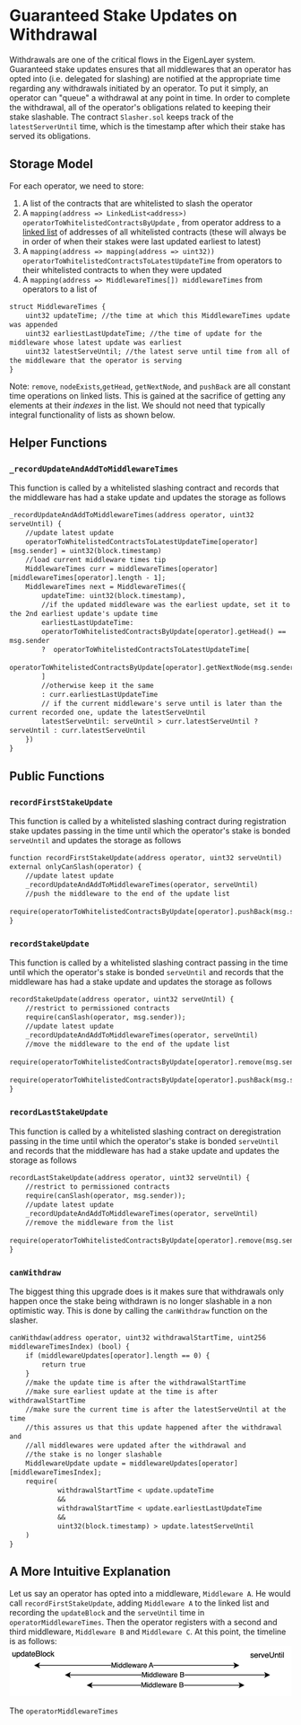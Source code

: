 # Guaranteed Stake Updates on Withdrawal
Withdrawals are one of the critical flows in the EigenLayer system.  Guaranteed stake updates ensures that all middlewares that an operator has opted into (i.e. delegated for slashing) are notified at the appropriate time regarding any withdrawals initiated by an operator.  To put it simply, an operator can "queue" a withdrawal at any point in time.  In order to complete the withdrawal, all of the operator's obligations related to keeping their stake slashable.  The contract `Slasher.sol` keeps track of the `latestServerUntil` time, which is the timestamp after which their stake has served its obligations.

## Storage Model

For each operator, we need to store:

1. A list of the contracts that are whitelisted to slash the operator
2. A `mapping(address => LinkedList<address>) operatorToWhitelistedContractsByUpdate`
, from operator address to a [linked list](https://github.com/vittominacori/solidity-linked-list/blob/master/contracts/StructuredLinkedList.sol) of addresses of all whitelisted contracts (these will always be in order of when their stakes were last updated earliest to latest)
3. A `mapping(address => mapping(address => uint32)) operatorToWhitelistedContractsToLatestUpdateTime` from operators to their whitelisted contracts to when they were updated
4. A `mapping(address => MiddlewareTimes[]) middlewareTimes` from operators to a list of
```solidity
struct MiddlewareTimes {
    uint32 updateTime; //the time at which this MiddlewareTimes update was appended
    uint32 earliestLastUpdateTime; //the time of update for the middleware whose latest update was earliest
    uint32 latestServeUntil; //the latest serve until time from all of the middleware that the operator is serving
}
```

Note:
`remove`, `nodeExists`,`getHead`, `getNextNode`, and `pushBack` are all constant time operations on linked lists. This is gained at the sacrifice of getting any elements at their *indexes* in the list. We should not need that typically integral functionality of lists as shown below.

## Helper Functions

### `_recordUpdateAndAddToMiddlewareTimes`

This function is called by a whitelisted slashing contract and records that the middleware has had a stake update and updates the storage as follows

```solidity
_recordUpdateAndAddToMiddlewareTimes(address operator, uint32 serveUntil) {
    //update latest update
    operatorToWhitelistedContractsToLatestUpdateTime[operator][msg.sender] = uint32(block.timestamp)
    //load current middleware times tip
    MiddlewareTimes curr = middlewareTimes[operator][middlewareTimes[operator].length - 1];
    MiddlewareTimes next = MiddlewareTimes({
        updateTime: uint32(block.timestamp),
        //if the updated middleware was the earliest update, set it to the 2nd earliest update's update time
        earliestLastUpdateTime: 
        operatorToWhitelistedContractsByUpdate[operator].getHead() == msg.sender
        ?  operatorToWhitelistedContractsToLatestUpdateTime[
                operatorToWhitelistedContractsByUpdate[operator].getNextNode(msg.sender)
        ] 
        //otherwise keep it the same
        : curr.earliestLastUpdateTime
        // if the current middleware's serve until is later than the current recorded one, update the latestServeUntil
        latestServeUntil: serveUntil > curr.latestServeUntil ? serveUntil : curr.latestServeUntil
    })
}
```

## Public Functions

### `recordFirstStakeUpdate`

This function is called by a whitelisted slashing contract during registration stake updates passing in the time until which the operator's stake is bonded `serveUntil` and updates the storage as follows

```solidity
function recordFirstStakeUpdate(address operator, uint32 serveUntil) external onlyCanSlash(operator) {
    //update latest update
    _recordUpdateAndAddToMiddlewareTimes(operator, serveUntil)
    //push the middleware to the end of the update list  
    require(operatorToWhitelistedContractsByUpdate[operator].pushBack(msg.sender))
}
```

### `recordStakeUpdate`

This function is called by a whitelisted slashing contract passing in the time until which the operator's stake is bonded `serveUntil` and records that the middleware has had a stake update and updates the storage as follows

```solidity
recordStakeUpdate(address operator, uint32 serveUntil) {
    //restrict to permissioned contracts
    require(canSlash(operator, msg.sender));
    //update latest update
    _recordUpdateAndAddToMiddlewareTimes(operator, serveUntil)
    //move the middleware to the end of the update list
    require(operatorToWhitelistedContractsByUpdate[operator].remove(msg.sender))
    require(operatorToWhitelistedContractsByUpdate[operator].pushBack(msg.sender))
}
```

### `recordLastStakeUpdate`

This function is called by a whitelisted slashing contract on deregistration passing in the time until which the operator's stake is bonded `serveUntil` and records that the middleware has had a stake update and updates the storage as follows

```solidity
recordLastStakeUpdate(address operator, uint32 serveUntil) {
    //restrict to permissioned contracts
    require(canSlash(operator, msg.sender));
    //update latest update
    _recordUpdateAndAddToMiddlewareTimes(operator, serveUntil)
    //remove the middleware from the list
    require(operatorToWhitelistedContractsByUpdate[operator].remove(msg.sender))
}
```

### `canWithdraw`

The biggest thing this upgrade does is it makes sure that withdrawals only happen once the stake being withdrawn is no longer slashable in a non optimistic way. This is done by calling the `canWithdraw` function on the slasher.

```solidity
canWithdaw(address operator, uint32 withdrawalStartTime, uint256 middlewareTimesIndex) (bool) {
    if (middlewareUpdates[operator].length == 0) {
        return true
    }
    //make the update time is after the withdrawalStartTime
    //make sure earliest update at the time is after withdrawalStartTime
    //make sure the current time is after the latestServeUntil at the time
    //this assures us that this update happened after the withdrawal and 
    //all middlewares were updated after the withdrawal and
    //the stake is no longer slashable
    MiddlewareUpdate update = middlewareUpdates[operator][middlewareTimesIndex];
    require(
            withdrawalStartTime < update.updateTime 
            &&
            withdrawalStartTime < update.earliestLastUpdateTime 
            &&
            uint32(block.timestamp) > update.latestServeUntil
    )   
}
```


## A More Intuitive Explanation

Let us say an operator has opted into a middleware, `Middleware A`.  He would call `recordFirstStakeUpdate`, adding  `Middleware A` to the linked list and recording the `updateBlock` and the `serveUntil` time in `operatorMiddlewareTimes`.  Then the operator registers with a second and third middleware, `Middleware B` and `Middleware C`.  At this point, the timeline is as follows:
![alt text](images/three_middlewares.png?raw=true "Title")

The `operatorMiddlewareTimes`











